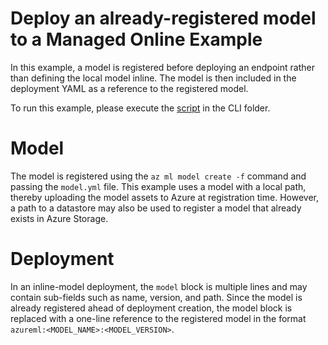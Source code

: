 # Deploy an already-registered model to a Managed Online Example 
In this example, a model is registered before deploying an endpoint rather than defining the local model inline. The model is then included in the deployment YAML as a reference to the registered model. 

To run this example, please execute the [script](../../../../../deploy-moe-minimal-single-model-registered.sh) in the CLI folder. 

# Model
The model is registered using the `az ml model create -f` command and passing the `model.yml` file. This example uses a model with a local path, thereby uploading the model assets to Azure at registration time. However, a path to a datastore may also be used to register a model that already exists in Azure Storage. 

# Deployment
In an inline-model deployment, the `model` block is multiple lines and may contain sub-fields such as name, version, and path. Since the model is already registered ahead of deployment creation, the model block is replaced with a one-line reference to the registered model in the format `azureml:<MODEL_NAME>:<MODEL_VERSION>`. 
